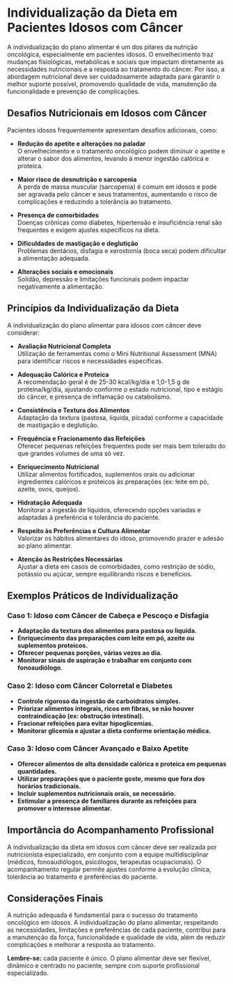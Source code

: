 # Individualização da Dieta em Pacientes Idosos com Câncer

A individualização do plano alimentar é um dos pilares da nutrição oncológica, especialmente em pacientes idosos. O envelhecimento traz mudanças fisiológicas, metabólicas e sociais que impactam diretamente as necessidades nutricionais e a resposta ao tratamento do câncer. Por isso, a abordagem nutricional deve ser cuidadosamente adaptada para garantir o melhor suporte possível, promovendo qualidade de vida, manutenção da funcionalidade e prevenção de complicações.

## Desafios Nutricionais em Idosos com Câncer

Pacientes idosos frequentemente apresentam desafios adicionais, como:

- **Redução do apetite e alterações no paladar**  
  O envelhecimento e o tratamento oncológico podem diminuir o apetite e alterar o sabor dos alimentos, levando à menor ingestão calórica e proteica.

- **Maior risco de desnutrição e sarcopenia**  
  A perda de massa muscular (sarcopenia) é comum em idosos e pode ser agravada pelo câncer e seus tratamentos, aumentando o risco de complicações e reduzindo a tolerância ao tratamento.

- **Presença de comorbidades**  
  Doenças crônicas como diabetes, hipertensão e insuficiência renal são frequentes e exigem ajustes específicos na dieta.

- **Dificuldades de mastigação e deglutição**  
  Problemas dentários, disfagia e xerostomia (boca seca) podem dificultar a alimentação adequada.

- **Alterações sociais e emocionais**  
  Solidão, depressão e limitações funcionais podem impactar negativamente a alimentação.

## Princípios da Individualização da Dieta

A individualização do plano alimentar para idosos com câncer deve considerar:

- **Avaliação Nutricional Completa**  
  Utilização de ferramentas como o Mini Nutritional Assessment (MNA) para identificar riscos e necessidades específicas.

- **Adequação Calórica e Proteica**  
  A recomendação geral é de 25-30 kcal/kg/dia e 1,0-1,5 g de proteína/kg/dia, ajustando conforme o estado nutricional, tipo e estágio do câncer, e presença de inflamação ou catabolismo.

- **Consistência e Textura dos Alimentos**  
  Adaptação da textura (pastosa, líquida, picada) conforme a capacidade de mastigação e deglutição.

- **Frequência e Fracionamento das Refeições**  
  Oferecer pequenas refeições frequentes pode ser mais bem tolerado do que grandes volumes de uma só vez.

- **Enriquecimento Nutricional**  
  Utilizar alimentos fortificados, suplementos orais ou adicionar ingredientes calóricos e proteicos às preparações (ex: leite em pó, azeite, ovos, queijos).

- **Hidratação Adequada**  
  Monitorar a ingestão de líquidos, oferecendo opções variadas e adaptadas à preferência e tolerância do paciente.

- **Respeito às Preferências e Cultura Alimentar**  
  Valorizar os hábitos alimentares do idoso, promovendo prazer e adesão ao plano alimentar.

- **Atenção às Restrições Necessárias**  
  Ajustar a dieta em casos de comorbidades, como restrição de sódio, potássio ou açúcar, sempre equilibrando riscos e benefícios.

## Exemplos Práticos de Individualização

### Caso 1: Idoso com Câncer de Cabeça e Pescoço e Disfagia

- **Adaptação da textura dos alimentos para pastosa ou líquida.**
- **Enriquecimento das preparações com leite em pó, azeite ou suplementos proteicos.**
- **Oferecer pequenas porções, várias vezes ao dia.**
- **Monitorar sinais de aspiração e trabalhar em conjunto com fonoaudiólogo.**

### Caso 2: Idoso com Câncer Colorretal e Diabetes

- **Controle rigoroso da ingestão de carboidratos simples.**
- **Priorizar alimentos integrais, ricos em fibras, se não houver contraindicação (ex: obstrução intestinal).**
- **Fracionar refeições para evitar hipoglicemias.**
- **Monitorar glicemia e ajustar a dieta conforme orientação médica.**

### Caso 3: Idoso com Câncer Avançado e Baixo Apetite

- **Oferecer alimentos de alta densidade calórica e proteica em pequenas quantidades.**
- **Utilizar preparações que o paciente goste, mesmo que fora dos horários tradicionais.**
- **Incluir suplementos nutricionais orais, se necessário.**
- **Estimular a presença de familiares durante as refeições para promover o interesse alimentar.**

## Importância do Acompanhamento Profissional

A individualização da dieta em idosos com câncer deve ser realizada por nutricionista especializado, em conjunto com a equipe multidisciplinar (médicos, fonoaudiólogos, psicólogos, terapeutas ocupacionais). O acompanhamento regular permite ajustes conforme a evolução clínica, tolerância ao tratamento e preferências do paciente.

## Considerações Finais

A nutrição adequada é fundamental para o sucesso do tratamento oncológico em idosos. A individualização do plano alimentar, respeitando as necessidades, limitações e preferências de cada paciente, contribui para a manutenção da força, funcionalidade e qualidade de vida, além de reduzir complicações e melhorar a resposta ao tratamento.

**Lembre-se:** cada paciente é único. O plano alimentar deve ser flexível, dinâmico e centrado no paciente, sempre com suporte profissional especializado.